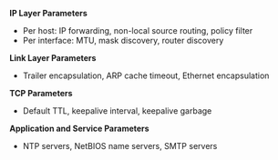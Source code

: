 **IP Layer Parameters**

- Per host: IP forwarding, non-local source routing, policy filter
- Per interface: MTU, mask discovery, router discovery

**Link Layer Parameters**

- Trailer encapsulation, ARP cache timeout, Ethernet encapsulation

**TCP Parameters**

- Default TTL, keepalive interval, keepalive garbage

**Application and Service Parameters**

- NTP servers, NetBIOS name servers, SMTP servers